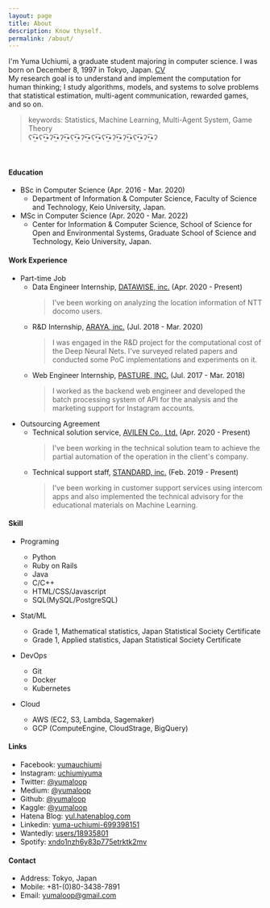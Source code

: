 ```yaml
---
layout: page
title: About
description: Know thyself.
permalink: /about/
---
```


I'm Yuma Uchiumi, a graduate student majoring in computer science.
I was born on December 8, 1997 in Tokyo, Japan.  [CV](https://github.com/yumaloop/yumaloop.github.io/blob/master/assets/pdf/CV201906.pdf)<br>
My research goal is to understand and implement the computation for human thinking; 
I study algorithms, models, and systems to solve problems that statistical estimation, multi-agent communication, rewarded games, and so on.

> keywords: Statistics, Machine Learning, Multi-Agent System, Game Theory<br>
> ʕ•̫͡•ʕ•̫͡•ʔ•̫͡•ʔ•̫͡•ʕ•̫͡•ʔ•̫͡•ʕ•̫͡•ʕ•̫͡•ʔ•̫͡•ʔ•̫͡•ʕ•̫͡•ʔ•̫͡•ʔ

<br>

#### Education

* BSc in Computer Science (Apr. 2016 - Mar. 2020)
  - Department of Information & Computer Science, Faculty of Science and Technology, Keio University, Japan.
* MSc in Computer Science (Apr. 2020 - Mar. 2022)
  - Center for Information & Computer Science, School of Science for Open and Environmental Systems, Graduate School of Science and Technology, Keio University, Japan.

#### Work Experience

* Part-time Job
   * Data Engineer Internship, [DATAWISE, inc.](https://www.datawise.co.jp/) (Apr. 2020 - Present)
      > I've been working on analyzing the location information of NTT docomo users.
   * R&D Internship, [ARAYA, inc.](https://www.araya.org) (Jul. 2018 - Mar. 2020)
      > I was engaged in the R&D project for the computational cost of the Deep Neural Nets. I've surveyed related papers and conducted some PoC implementations and experiments on it.
   * Web Engineer Internship, [PASTURE, INC.](https://corp.pasture.biz/) (Jul. 2017 - Mar. 2018)
      > I worked as the backend web engineer and developed the batch processing system of API for the analysis and the marketing support for Instagram accounts.
* Outsourcing Agreement
   * Technical solution service, [AVILEN Co., Ltd.](https://avilen.co.jp/) (Apr. 2020 - Present)
      > I've been working in the technical solution team to achieve the partial automation of the operation in the client's company.
   * Technical support staff, [STANDARD, inc.](https://standard2017.com/) (Feb. 2019 - Present)
      > I've been working in customer support services using intercom apps and also implemented the technical advisory for the educational materials on Machine Learning.

#### Skill

* Programing
   * Python
   * Ruby on Rails
   * Java
   * C/C++
   * HTML/CSS/Javascript
   * SQL(MySQL/PostgreSQL)

* Stat/ML
   * Grade 1, Mathematical statistics, Japan Statistical Society Certificate
   * Grade 1, Applied statistics, Japan Statistical Society Certificate

* DevOps
   * Git
   * Docker
   * Kubernetes

* Cloud
   * AWS (EC2, S3, Lambda, Sagemaker)
   * GCP (ComputeEngine, CloudStrage, BigQuery) 

#### Links

* Facebook: [yumauchiumi](https://www.facebook.com/yumauchiumi)
* Instagram: [uchiumiyuma](https://www.instagram.com/uchiumiyuma)
* Twitter: [@yumaloop](https://twitter.com/yumaloop)
* Medium: [@yumaloop](https://medium.com/@yumaloop)
* Github: [@yumaloop](https://github.com/yumaloop)
* Kaggle: [@yumaloop](https://www.kaggle.com/yumaloop)
* Hatena Blog: [yul.hatenablog.com](https://yul.hatenablog.com/archive)
* Linkedin: [yuma-uchiumi-699398151](https://www.linkedin.com/in/yuma-uchiumi-699398151/)
* Wantedly: [users/18935801](https://www.wantedly.com/users/18935801)
* Spotify: [xndo1nzh6y83p775etrktk2mv](https://open.spotify.com/user/xndo1nzh6y83p775etrktk2mv?si=s3ZU58pZTHKGt4aOfpwmKg)

#### Contact

* Address: Tokyo, Japan
* Mobile: +81-(0)80-3438-7891
* Email: yumaloop@gmail.com
